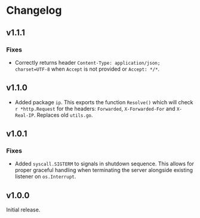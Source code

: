 # Changelog

## v1.1.1

### Fixes

* Correctly returns header `Content-Type: application/json; charset=UTF-8` when `Accept` is not provided or `Accept: */*`.

## v1.1.0

* Added package `ip`. This exports the function `Resolve()` which will check `r *http.Request`
for the headers: `Forwarded`, `X-Forwarded-For` and `X-Real-IP`. Replaces old `utils.go`.

## v1.0.1

### Fixes

* Added `syscall.SIGTERM` to signals in shutdown sequence. This allows for proper graceful handling when terminating the server alongside existing listener on `os.Interrupt`.

## v1.0.0

Initial release.

